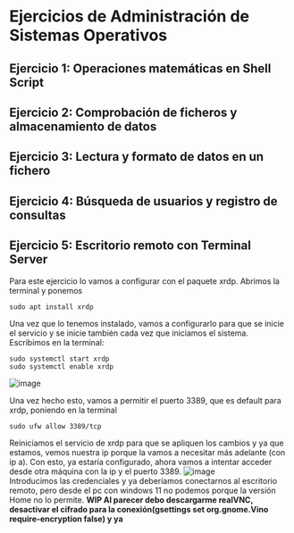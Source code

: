 # Ejercicios de Administración de Sistemas Operativos

## Ejercicio 1: Operaciones matemáticas en Shell Script

## Ejercicio 2: Comprobación de ficheros y almacenamiento de datos

## Ejercicio 3: Lectura y formato de datos en un fichero

## Ejercicio 4: Búsqueda de usuarios y registro de consultas

## Ejercicio 5: Escritorio remoto con Terminal Server

Para este ejercicio lo vamos a configurar con el paquete xrdp. Abrimos la terminal y ponemos 
~~~
sudo apt install xrdp
~~~
Una vez que lo tenemos instalado, vamos a configurarlo para que se inicie el servicio y se inicie también cada vez que iniciamos el sistema. Escribimos en la terminal: 
~~~
sudo systemctl start xrdp
sudo systemctl enable xrdp
~~~  
![image](https://github.com/user-attachments/assets/b3915665-fa96-408f-b295-c6a386d9b009)  

Una vez hecho esto, vamos a permitir el puerto 3389, que es default para xrdp, poniendo en la terminal 
~~~
sudo ufw allow 3389/tcp
~~~ 
Reiniciamos el servicio de xrdp para que se apliquen los cambios y ya que estamos, vemos nuestra ip porque la vamos a necesitar más adelante (con ip a). Con esto, ya estaría configurado, ahora vamos a intentar acceder desde otra máquina con la ip y el puerto 3389.
![image](https://github.com/user-attachments/assets/7409f3d6-02b2-485f-bcc6-671d7957a7c5)  
Introducimos las credenciales y ya deberíamos conectarnos al escritorio remoto, pero desde el pc con windows 11 no podemos porque la versión Home no lo permite. 
**WIP Al parecer debo descargarme realVNC, desactivar el cifrado para la conexión(gsettings set org.gnome.Vino require-encryption false) y ya**


